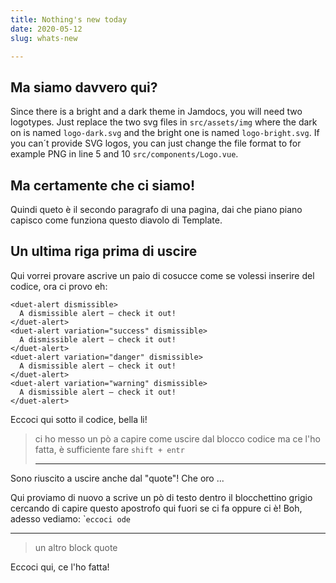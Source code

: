 ```yaml
---
title: Nothing's new today
date: 2020-05-12
slug: whats-new

---
```

## Ma siamo davvero qui?

Since there is a bright and a dark theme in Jamdocs, you will need two logotypes. Just replace the two svg files in `src/assets/img` where the dark on is named `logo-dark.svg` and the bright one is named `logo-bright.svg`. If you can´t provide SVG logos, you can just change the file format to for example PNG in line 5 and 10 `src/components/Logo.vue`.

## Ma certamente che ci siamo!

Quindi queto è il secondo paragrafo di una pagina, dai che piano piano capisco come funziona questo diavolo di Template.

## Un ultima riga prima di uscire

Qui vorrei provare ascrive un paio di cosucce come se volessi inserire del codice, ora ci provo eh:

    <duet-alert dismissible>
      A dismissible alert — check it out!
    </duet-alert>
    <duet-alert variation="success" dismissible>
      A dismissible alert — check it out!
    </duet-alert>
    <duet-alert variation="danger" dismissible>
      A dismissible alert — check it out!
    </duet-alert>
    <duet-alert variation="warning" dismissible>
      A dismissible alert — check it out!
    </duet-alert>

Eccoci qui sotto il codice, bella li!

> ci ho messo un pò a capire come uscire dal blocco codice ma ce l'ho fatta, è sufficiente fare ``shift + entr``
>
> ***

Sono riuscito a uscire anche dal "quote"! Che oro ...

Qui proviamo di nuovo a scrive un pò di testo dentro il blocchettino grigio cercando di capire questo apostrofo qui fuori se ci fa oppure ci è! Boh, adesso vediamo:  \```eccoci ode``

***

> un altro block quote

Eccoci qui, ce l'ho fatta!